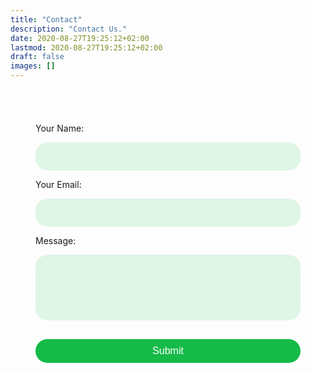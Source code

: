 ```yaml
---
title: "Contact"
description: "Contact Us."
date: 2020-08-27T19:25:12+02:00
lastmod: 2020-08-27T19:25:12+02:00
draft: false
images: []
---
```


<style>
  .form-inner {
  padding: 40px;
  }
  .form-inner input,
  .form-inner textarea {
  display: block;
  width: 100%;
  padding: 15px;
  margin-bottom: 10px;
  border: none;
  border-radius: 20px;
  background: #dff5e5;
  }
  .form-inner textarea {
  resize: none;
  }
  .green-button {
  width: 100%;
  padding: 10px;
  margin-top: 20px;
  border-radius: 20px;
  border: none;
  background: #15ba47;
  font-size: 16px;
  font-weight: 400;
  color: #fff;
  }
  .green-button:hover {
  background: #00581b;
  }
  .hidden {
  display: none;
  }
</style>

<form name="contact" method="POST" data-netlify="true" netlify-honeypot="bot-field">
  <div class="form-inner">
      <div class ="hidden">
        <p>Don’t fill this out if you’re human: </p>
        <input name="bot-field" />
      </div>
      <p>Your Name: </p>
      <input type="text" name="name" />
      <p>Your Email: </p>
      <input type="email" name="email" />
      <p>Message: </p>
      <textarea name="message" rows="5"></textarea>
      <button class="green-button" type="submit" id="btnSubmit">Submit</button>
  </div>
</form>

